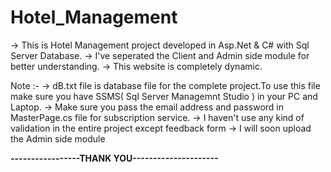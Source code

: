 # Hotel_Management

-> This is Hotel Management project developed in Asp.Net & C# with Sql Server Database.
-> I've seperated the Client and Admin side module for better understanding.
-> This website is completely dynamic.

Note :-
-> dB.txt file is database file for the complete project.To use this file make sure you have SSMS( Sql Server Managemnt Studio ) in your PC and Laptop.
-> Make sure you pass the email address and password in MasterPage.cs file for subscription service.
-> I haven't use any kind of validation in the entire project except feedback form
-> I will soon upload the Admin side module


**-----------------THANK YOU---------------------**
